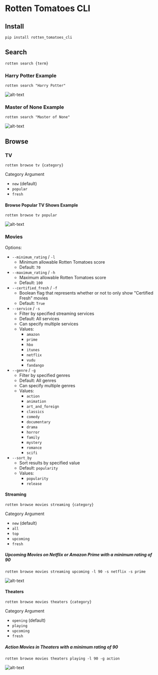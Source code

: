 # Rotten Tomatoes CLI

## Install
`pip install rotten_tomatoes_cli`

## Search

`rotten search {term}`

### Harry Potter Example

`rotten search "Harry Potter"`

![alt-text](http://imgur.com/MNAwVxI.png)

### Master of None Example

`rotten search "Master of None"`

![alt-text](http://imgur.com/FNPejbR.png)

## Browse

### TV

`rotten browse tv {category}`

Category Argument
* `new` (default)
* `popular`
* `fresh`

#### Browse Popular TV Shows Example

`rotten browse tv popular`

![alt-text](http://imgur.com/3PYkLuz.png)

### Movies

Options:
* `--minimum_rating` / `-l`
  * Minimum allowable Rotten Tomatoes score
  * Default: `70`
* `--maximum_rating` / `-h`
  * Maximum allowable Rotten Tomatoes score
  * Default: `100`
* `--certified_fresh` / `-f`
  * Boolean flag that represents whether or not to only show "Certified Fresh" movies
  * Default: `True`
* `--service` / `-s`
  * Filter by specified streaming services
  * Default: All services
  * Can specify multiple services
  * Values:
    * `amazon`
    * `prime`
    * `hbo`
    * `itunes`
    * `netflix`
    * `vudu`
    * `fandango`
* `--genre` / `-g`
  * Filter by specified genres
  * Default: All genres
  * Can specify multiple genres
  * Values:
    * `action`
    * `animation`
    * `art_and_foreign`
    * `classics`
    * `comedy`
    * `documentary`
    * `drama`
    * `horror`
    * `family`
    * `mystery`
    * `romance`
    * `scifi`
* `--sort_by`
  * Sort results by specified value
  * Default: `popularity`
  * Values:
    * `popularity`
    * `release`


#### Streaming

`rotten browse movies streaming {category}`

Category Argument
* `new` (default)
* `all`
* `top`
* `upcoming`
* `fresh`

##### Upcoming Movies on Netflix or Amazon Prime with a minimum rating of 90

`rotten browse movies streaming upcoming -l 90 -s netflix -s prime`

![alt-text](http://imgur.com/7aP33au.png)

#### Theaters

`rotten browse movies theaters {category}`

Category Argument
* `opening` (default)
* `playing`
* `upcoming`
* `fresh`

##### Action Movies in Theaters with a minimum rating of 90

`rotten browse movies theaters playing -l 90 -g action`

![alt-text](http://imgur.com/vU54rQr.png)
